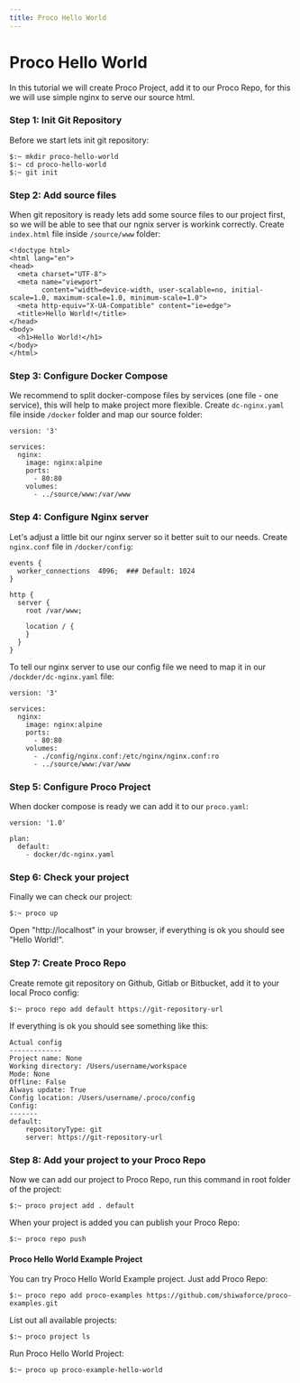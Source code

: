 ```yaml
---
title: Proco Hello World
---
```


# Proco Hello World
In this tutorial we will create Proco Project, add it to our Proco Repo, 
for this we will use simple nginx to serve our source html. 


### Step 1: Init Git Repository 

Before we start lets init git repository:
```
$:~ mkdir proco-hello-world
$:~ cd proco-hello-world
$:~ git init
```


### Step 2: Add source files

When git repository is ready lets add some source files to our project first,
so we will be able to see that our ngnix server is workink correctly.
Create `index.html` file inside `/source/www` folder:
```
<!doctype html>
<html lang="en">
<head>
  <meta charset="UTF-8">
  <meta name="viewport"
        content="width=device-width, user-scalable=no, initial-scale=1.0, maximum-scale=1.0, minimum-scale=1.0">
  <meta http-equiv="X-UA-Compatible" content="ie=edge">
  <title>Hello World!</title>
</head>
<body>
  <h1>Hello World!</h1>
</body>
</html>
```


### Step 3: Configure Docker Compose

We recommend to split docker-compose files by services (one file - one service), 
this will help to make project more flexible. 
Create `dc-nginx.yaml` file inside `/docker` folder and map our source folder:
```
version: '3'

services:
  nginx:
    image: nginx:alpine
    ports:
      - 80:80
    volumes:
      - ../source/www:/var/www
```


### Step 4: Configure Nginx server

Let's adjust a little bit our nginx server so it better suit to our needs.
Create `nginx.conf` file in `/docker/config`:
```
events {
  worker_connections  4096;  ### Default: 1024
}

http {
  server {
    root /var/www;

    location / {
    }
  }
}
```
  
  
To tell our nginx server to use our config file we need to map it in our `/dockder/dc-nginx.yaml` file:
```
version: '3'

services:
  nginx:
    image: nginx:alpine
    ports:
      - 80:80
    volumes:
      - ./config/nginx.conf:/etc/nginx/nginx.conf:ro
      - ../source/www:/var/www
```


### Step 5: Configure Proco Project

When docker compose is ready we can add it to our `proco.yaml`:
```
version: '1.0'

plan:
  default:
    - docker/dc-nginx.yaml
```


### Step 6: Check your project

Finally we can check our project:
```
$:~ proco up
```
Open "http://localhost" in your browser, if everything is ok you should see "Hello World!".

    

### Step 7: Create Proco Repo

Create remote git repository on Github, Gitlab or Bitbucket, add it to your local Proco config:
```
$:~ proco repo add default https://git-repository-url
```
If everything is ok you should see something like this:
```
Actual config
-------------
Project name: None
Working directory: /Users/username/workspace
Mode: None
Offline: False
Always update: True
Config location: /Users/username/.proco/config
Config:
-------
default:
    repositoryType: git
    server: https://git-repository-url
```


### Step 8: Add your project to your Proco Repo
Now we can add our project to Proco Repo, run this command in root folder of the project:
```
$:~ proco project add . default
```
When your project is added you can publish your Proco Repo:
```
$:~ proco repo push
```
 

#### Proco Hello World Example Project   
You can try Proco Hello World Example project. Just add Proco Repo:
```
$:~ proco repo add proco-examples https://github.com/shiwaforce/proco-examples.git
```
List out all available projects:
```
$:~ proco project ls
```

Run Proco Hello World Project:
```
$:~ proco up proco-example-hello-world
```
